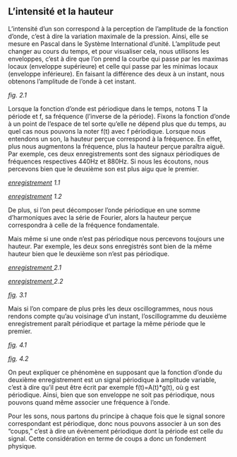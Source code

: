 ## L’intensité et la hauteur

<p><span style="font-weight: 400;">L&rsquo;intensit&eacute; d&rsquo;un son correspond &agrave; la perception de l&rsquo;amplitude de la fonction d&rsquo;onde, c&rsquo;est &agrave; dire la variation maximale de la pression. Ainsi, elle se mesure en Pascal dans le Syst&egrave;me International d&rsquo;unit&eacute;. L&rsquo;amplitude peut changer au cours du temps, et pour visualiser cela, nous utilisons les enveloppes, c&rsquo;est &agrave; dire que l&rsquo;on prend la courbe qui passe par les maximas locaux (enveloppe sup&eacute;rieure) et celle qui passe par les minimas locaux (enveloppe inf&eacute;rieure). En faisant la diff&eacute;rence des deux &agrave; un instant, nous obtenons l&rsquo;amplitude de l&rsquo;onde &agrave; cet instant.</span></p>
<p><em><span style="font-weight: 400;">fig. 2.1</span></em></p>
<p><span style="font-weight: 400;">Lorsque la fonction d&rsquo;onde est p&eacute;riodique dans le temps, notons T la p&eacute;riode et f, sa fr&eacute;quence (l&rsquo;inverse de la p&eacute;riode). Fixons la fonction d&rsquo;onde &agrave; un point de l&rsquo;espace de tel sorte qu&rsquo;elle ne d&eacute;pend plus que du temps, au quel cas nous pouvons la noter f(t) avec f p&eacute;riodique. Lorsque nous entendons un son, la hauteur per&ccedil;ue correspond &agrave; la fr&eacute;quence. En effet, plus nous augmentons la fr&eacute;quence, plus la hauteur per&ccedil;ue para&icirc;tra aigu&euml;. Par exemple, ces deux enregistrements sont des signaux p&eacute;riodiques de fr&eacute;quences respectives 440Hz et 880Hz. Si nous les &eacute;coutons, nous percevons bien que le deuxi&egrave;me son est plus aigu que le premier.</span></p>
<p><a href="https://drive.google.com/open?id=0ByqkMz82VpcTRW92NGJBNVdxZDQ"><em><span style="font-weight: 400;">enregistrement</span></em></a><em><span style="font-weight: 400;"> 1.1</span></em></p>
<p><a href="https://drive.google.com/open?id=0ByqkMz82VpcTU3BjMy1UNWE2QXc"><em><span style="font-weight: 400;">enregistrement</span></em></a><em><span style="font-weight: 400;"> 1.2</span></em></p>
<p><span style="font-weight: 400;">De plus, si l&rsquo;on peut d&eacute;composer l&rsquo;onde p&eacute;riodique en une somme d&rsquo;harmoniques avec la s&eacute;rie de Fourier, alors la hauteur per&ccedil;ue correspondra &agrave; celle de la fr&eacute;quence fondamentale.</span></p>
<p><span style="font-weight: 400;">Mais m&ecirc;me si une onde n&rsquo;est pas p&eacute;riodique nous percevons toujours une hauteur. Par exemple, les deux sons enregistr&eacute;s sont bien de la m&ecirc;me hauteur bien que le deuxi&egrave;me son n&rsquo;est pas p&eacute;riodique.</span></p>
<p><a href="https://drive.google.com/open?id=0ByqkMz82VpcTeUhCTE1nVllCRlU"><em><span style="font-weight: 400;">enregistrement </span></em></a><em><span style="font-weight: 400;">2.1 &nbsp;</span></em></p>
<p><a href="https://drive.google.com/open?id=0ByqkMz82VpcTak5kU1hXc3NPVE0"><em><span style="font-weight: 400;">enregistrement</span></em> </a><em><span style="font-weight: 400;">2.2</span></em></p>
<p><a href="https://drive.google.com/open?id=0ByqkMz82VpcTSmVsOEJZQzF6bmc"><em><span style="font-weight: 400;">fig</span></em></a><em><span style="font-weight: 400;">. 3.1</span></em></p>
<p><span style="font-weight: 400;">Mais si l&rsquo;on compare de plus pr&egrave;s les deux oscillogrammes, nous nous rendons compte qu&rsquo;au voisinage d&rsquo;un instant, l&rsquo;oscillogramme du deuxi&egrave;me enregistrement para&icirc;t p&eacute;riodique et partage la m&ecirc;me p&eacute;riode que le premier.</span></p>
<p><a href="https://drive.google.com/open?id=0ByqkMz82VpcTcWh1Z1MxaWdDRGc"><em><span style="font-weight: 400;">fig</span></em></a><em><span style="font-weight: 400;">. 4.1</span></em></p>
<p><a href="https://drive.google.com/open?id=0ByqkMz82VpcTc0wtY2lCT2ZRNjg"><em><span style="font-weight: 400;">fig</span></em></a><em><span style="font-weight: 400;">. 4.2</span></em></p>
<p><span style="font-weight: 400;">On peut expliquer ce ph&eacute;nom&egrave;ne en supposant que la fonction d&rsquo;onde du deuxi&egrave;me enregistrement est un signal p&eacute;riodique &agrave; amplitude variable, c&rsquo;est &agrave; dire qu&rsquo;il peut &ecirc;tre &eacute;crit par exemple f(t)=A(t)*g(t), o&ugrave; g est p&eacute;riodique. Ainsi, bien que son enveloppe ne soit pas p&eacute;riodique, nous pouvons quand m&ecirc;me associer une fr&eacute;quence &agrave; l&rsquo;onde.</span></p>
<p><span style="font-weight: 400;">Pour les sons, nous partons du principe &agrave; chaque fois que le signal sonore correspondant est p&eacute;riodique, donc nous pouvons associer &agrave; un son des &ldquo;coups,&rdquo; c&rsquo;est &agrave; dire un &eacute;v&egrave;nement p&eacute;riodique dont la p&eacute;riode est celle du signal. Cette consid&eacute;ration en terme de coups a donc un fondement physique.</span></p>
<p>&nbsp;</p>